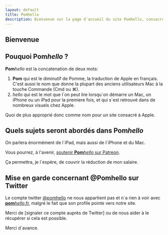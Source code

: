 ```yaml
---
layout: default
title: Pomhello
description: Bienvenue sur la page d´accueil du site Pomhello, consacré au monde Apple.
---
```


## Bienvenue

## Pouquoi __Pom__*hello* ?

__Pom__*hello* est la concatenation de deux mots:
1. __Pom__ qui est le diminutif de Pomme, la traduction de Apple en français. C'est aussi le nom que donne la plupart des anciens utilisateurs Mac à la touche Commande (Cmd ou ⌘).
2. *hello* qui est le mot que l´on peut lire lorsqu´on démarre un Mac, un iPhone ou un iPad
   pour la premiere fois, et qui s´est retrouvé dans de nombreux visuels chez Apple.

Quoi de plus approprié donc comme nom pour un site consacré à Apple.

## Quels sujets seront abordés dans __Pom__*hello*

On parlera énormément de l´iPad, mais aussi de l´iPhone et du Mac.

Vous pourrez, à l'avenir, [soutenir __Pom__*hello* sur Patreon][Patreon].

Ça permettra, je l´espère, de couvrir la réduction de mon salaire.

## Mise en garde concernant @Pomhello sur Twitter

Le compte twitter [@pomhello] ne nous appartient pas 
et n´a rien à voir avec [__pom__*hello*.fr][pomhello.fr],
malgré le fait que son profile pointe vers notre site.


Merci de [signaler ce compte auprès de Twitter] ou de nous aider à le récupérer si cela est possible.

Merci d´avance.

[@pomhello]: https://twitter.com/pomhello "un compte twitter qui ne nous appartient pas"
[pomhello.fr]: https://www.pomhello.fr "Le site sur lequel vous vous trouvee actuellement"
[Patreon]: https://patreon.com "Le site Patreon.com qui permet de soutenir les créateurs"
